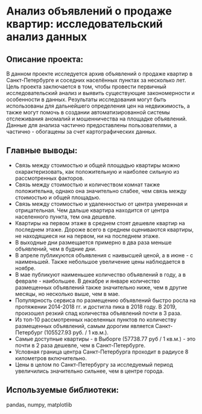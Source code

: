 # Анализ объявлений о продаже квартир: исследовательский анализ данных
## Описание проекта:
В данном проекте исследуется архив объявлений о продаже квартир в Санкт-Петербурге и соседних населённых пунктах за несколько лет. Цель проекта заключается в том, чтобы провести первичный исследовательский анализ и выявить существующие закономерности и особенности в данных. Результаты исследования могут быть использованы для дальнейшего определения цен на недвижимость, а также могут помочь в создании автоматизированной системы отслеживания аномалий и мошенничества на площадке объявлений. Данные для анализа частично предоставлены пользователями, а частично - обогащены за счет картографических данных.
## Главные выводы:
* Связь между стоимостью и общей площадью квартиры можно охарактеризовать, как положительную и наиболее сильную из рассмотренных факторов.
* Связь между стоимостью и количеством комнат также положительна, однако она значительно слабее, чем связь между стоимостью и общей площадью.
* Связь между стоимостью и удаленностью от центра умеренная и отрицательная. Чем дальше квартира находится от центра населенного пункта, тем она дешевле.
* Квартиры на первом этаже в среднем стоят дешевле квартир на последнем этаже. Дороже всего в среднем оцениваются квартиры, не находящиеся ни на первом, ни на последнем этаже.
* В выходные дни размещается примерно в два раза меньше объявлений, чем в будние дни.
* В апреле публикуются объявления с наивысшей ценой, а в июне - с наименьшей. Также небольшое увеличение цены наблюдается в ноябре.
* В мае публикуют наименьшее количество объявлений в году, а в феврале - наибольшее. В декабре и январе количество размещенных объявлений также значительно ниже, чем в другие месяцы, но несколько выше, чем в мае.
* Популярность сервиса по размещению объявлений быстро росла на протяжении 2014-2018 гг. и достигла пика в 2018 году. В 2019, произошел резкий спад количества объявлений почти в 3 раза.
* Из топ-10 рассмотренных населенных пунктов по количеству размещенных объявлений, самым дорогим является Санкт-Петербург (105527.93 руб. / 1 кв.м.).
* Самые доступные квартиры - в Выборге (57738.77 руб / 1 кв.м.) - это почти в 2 раза дешевле, чем в Санкт-Петербурге.
* Условная граница центра Санкт-Петербурга проходит в радиусе 8 километров включительно.
* Цены в целом по Санкт-Петербургу за исследуемый период увеличились значительно сильнее, чем в центре города.
## Используемые библиотеки:
pandas, numpy, matplotlib
